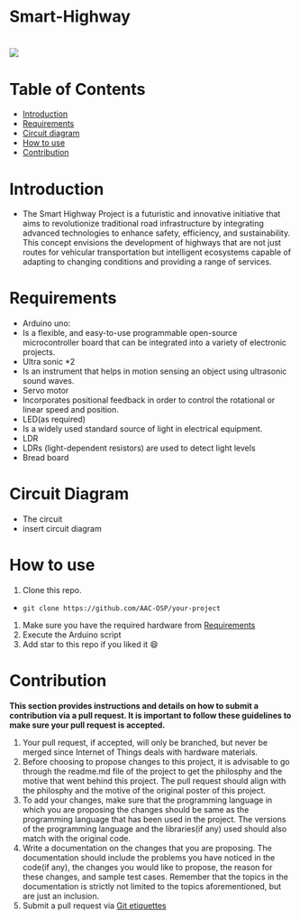 # Smart-Highway
<h1 align="centre">
   <img src="image link for your project">
</h1>

# Table of Contents
- [Introduction](#introduction) <br>
- [Requirements](#requirements) <br>
- [Circuit diagram](#circuit-diagram) <br>
- [How to use](#how-to-use) <br>
- [Contribution](#contribution)

# Introduction
-	The Smart Highway Project is a futuristic and innovative initiative that aims to revolutionize traditional road infrastructure by integrating advanced technologies to enhance safety, efficiency, and sustainability. This concept envisions the development of highways that are not just routes for vehicular transportation but intelligent ecosystems capable of adapting to changing conditions and providing a range of services.

# Requirements
- Arduino uno:
- Is a flexible, and easy-to-use programmable open-source microcontroller board that can be integrated into a variety of electronic projects.
- Ultra sonic *2
- Is an instrument that helps in motion sensing  an object using ultrasonic sound waves.
- Servo motor
- Incorporates positional feedback in order to control the rotational or linear speed and position.
- LED(as required)
- Is a widely used standard source of light in electrical equipment.
- LDR
- LDRs (light-dependent resistors) are used to detect light levels
- Bread board

# Circuit Diagram
- The circuit 
- insert circuit diagram

# How to use
1. Clone this repo. <br>
-  ```terminal
   git clone https://github.com/AAC-OSP/your-project
   ```
1. Make sure you have the required hardware from [Requirements](#requirements) <br>
1. Execute the Arduino script <br>
1. Add star to this repo if you liked it 😄
   
# Contribution 
**This section provides instructions and details on how to submit a contribution via a pull request. It is important to follow these guidelines to make sure your pull request is accepted.**
1. Your pull request, if accepted, will only be branched, but never be merged since Internet of Things deals with hardware materials.
2. Before choosing to propose changes to this project, it is advisable to go through the readme.md file of the project to get the philosphy and the motive that went behind this project. The pull request should align with the philosphy and the motive of the original poster of this project.
3. To add your changes, make sure that the programming language in which you are proposing the changes should be same as the programming language that has been used in the project. The versions of the programming language and the libraries(if any) used should also match with the original code.
4. Write a documentation on the changes that you are proposing. The documentation should include the problems you have noticed in the code(if any), the changes you would like to propose, the reason for these changes, and sample test cases. Remember that the topics in the documentation is strictly not limited to the topics aforementioned, but are just an inclusion.
5. Submit a pull request via [Git etiquettes](https://gist.github.com/mikepea/863f63d6e37281e329f8) 



     

